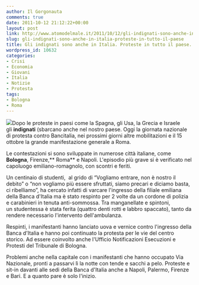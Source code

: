 ```yaml
---
author: Il Gorgonauta
comments: true
date: 2011-10-12 21:12:22+00:00
layout: post
link: http://www.atomodelmale.it/2011/10/12/gli-indignati-sono-anche-in-italia-proteste-in-tutto-il-paese/
slug: gli-indignati-sono-anche-in-italia-proteste-in-tutto-il-paese
title: Gli indignati sono anche in Italia. Proteste in tutto il paese.
wordpress_id: 10632
categories:
- Crisi
- Economia
- Giovani
- Italia
- Notizie
- Protesta
tags:
- Bologna
- Roma
---
```


[![](http://www.atomodelmale.it/wp-content/uploads/2011/10/vignetta-300x232.jpg)](http://www.atomodelmale.it/wp-content/uploads/2011/10/vignetta.jpg)Dopo le proteste in paesi come la Spagna, gli Usa, la Grecia e Israele gli **indignati** (sbarcano anche nel nostro paese. Oggi la giornata nazionale di protesta contro Bancitalia, nei prossimi giorni altre mobilitazioni e il 15 ottobre la grande manifestazione generale a Roma.

Le contestazioni si sono sviluppate in numerose città italiane, come **Bologna**, Firenze,** Roma** e Napoli. L'episodio più grave si è verificato nel capoluogo emiliano-romagnolo, con scontri e feriti.

Un centinaio di studenti,  al grido di “Vogliamo entrare, non è nostro il debito” o “non vogliamo più essere sfruttati, siamo precari e diciamo basta, ci ribelliamo”, ha cercato infatti di varcare l'ingresso della filiale emiliana della Banca d'Italia ma è stato respinto per 2 volte da un cordone di polizia e carabinieri in tenuta anti-sommossa. Tra manganellate e spintoni, un studentessa è stata ferita (quattro denti rotti e labbro spaccato), tanto da rendere necessario l'intervento dell'ambulanza.

Respinti, i manifestanti hanno lanciato uova e vernice contro l'ingresso della Banca d'Italia e hanno poi continuato la protesta per le vie del centro storico. Ad essere coinvolto anche l'Ufficio Notificazioni Esecuzioni e Protesti del Tribunale di Bologna.


Problemi anche nella capitale con i manifestanti che hanno occupato Via Nazionale, pronti a passarvi lì la notte con tende e sacchi a pelo. Proteste e sit-in davanti alle sedi della Banca d'Italia anche a Napoli, Palermo, Firenze e Bari. E a quanto pare è solo l'inizio.

